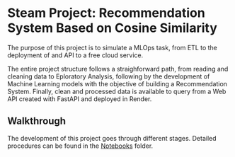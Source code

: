 # Steam Project: Recommendation System Based on Cosine Similarity

The purpose of this project is to simulate a MLOps task, from ETL to the deployment of and API to a free cloud service.

The entire project structure follows a straighforward path, from reading and cleaning data to Eploratory Analysis, following by
the development of Machine Learning models with the objective of building a Recommendation System. Finally, clean and processed data
is available to query from a Web API created with FastAPI and deployed in Render.

## **Walkthrough**

The development of this project goes through different stages. Detailed procedures can be found in the [Notebooks](./Notebooks/) folder.